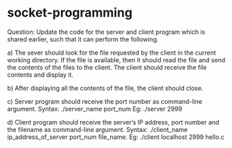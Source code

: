 # socket-programming
Question: Update the code for the server and client program which is shared earlier, such that it can perform the following.

a) The sever should look for the file requested by the client in the current working directory. If the file is available, then it should read the file and send the contents of the files to the client. The client should receive the file contents and display it.

b) After displaying all the contents of the file, the client should close.

c) Server program should receive the port number as command-line argument.
Syntax: ./server_name port_num
Eg: ./server 2999

d) Client program should receive the server’s IP address, port number and the filename as command-line argument.
Syntax: ./client_name ip_address_of_server port_num file_name.
Eg: ./client localhost 2999 hello.c

